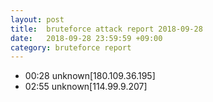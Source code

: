 ```yaml
---
layout: post
title:  bruteforce attack report 2018-09-28
date:   2018-09-28 23:59:59 +09:00
category: bruteforce report
---
```


* 00:28 unknown[180.109.36.195]
* 02:55 unknown[114.99.9.207]
